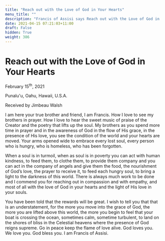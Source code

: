```yaml
---
title: "Reach out with the Love of God in Your Hearts"
menu_title: ""
description: "Francis of Assisi says Reach out with the Love of God in Your Hearts"
date: 2021-04-15 07:21:03+11:00
draft: False
hidden: True
weight: 386
---
```

# Reach out with the Love of God in Your Hearts

February 15<sup>th</sup>, 2021

Punalu'u, Oahu, Hawaii, U.S.A.

Received by Jimbeau Walsh


I am here your true brother and friend, I am Francis. How I love to see my brothers in prayer. How I love to hear the sweet music of praise of the Creator and the poetry that lifts up the soul. My brothers as you spend more time in prayer and in the awareness of God in the flow of His grace, in the presence of His love, you see the condition of the world and your hearts are moved. Your arms opened wide to embrace every lost soul, every person who is hungry, who is homeless, who has been forgotten. 

When a soul is in turmoil, when as soul is in poverty you can act with human kindness, to feed them, to clothe them, to provide them company and you can act in the company of angels and give them the food, the nourishment of God’s love, the prayer to receive it, to feed each hungry soul, to bring a light to the darkness of this world. There is always much work to be done and I commend you for reaching out in compassion and with empathy, and most of all with the love of God in your hearts and the light of His love in your souls. 

You have been told that the rewards will be great. I wish to tell you that that is an understatement, for the more you move into the grace of God, the more you are lifted above this world, the more you begin to feel that your boat is crossing the ocean, sometimes calm, sometime turbulent, to land on the shores of bliss in the Celestial heavens where the presence of God reigns supreme. Go in peace keep the flame of love alive. God loves you. We love you. God bless you. I am Francis of Assisi.